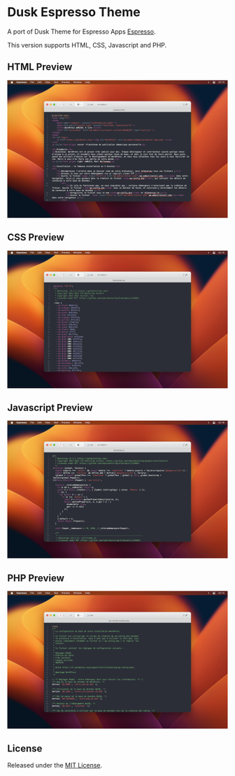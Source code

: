 # Dusk Espresso Theme
A port of Dusk Theme for Espresso Apps [Espresso](https://www.espressoapp.com).

This version supports HTML, CSS, Javascript and PHP.

## HTML Preview
![HTML Preview image](./img/html.png?raw=true)

## CSS Preview
![CSS Preview image](./img/css.png?raw=true)

## Javascript Preview
![Javascript Preview image](./img/js.png?raw=true)

## PHP Preview
![PHP Preview image](./img/php.png?raw=true)

## License
Released under the [MIT License](LICENSE).
